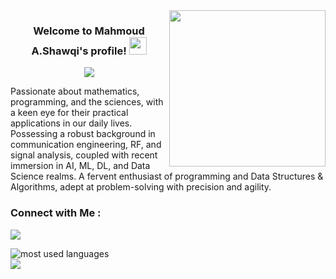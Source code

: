 
<img width="250" align="right" src="https://c.tenor.com/_DOBjnGspYAAAAAM/code-coding.gif">

<h3 align="center">
  Welcome to Mahmoud A.Shawqi's profile!
  <img src="https://media.giphy.com/media/hvRJCLFzcasrR4ia7z/giphy.gif" width="28">
</h3>

<!-- Typing SVG by DenverCoder1 - https://github.com/DenverCoder1/readme-typing-svg -->
<p align="center">
  <a href="https://github.com/DenverCoder1/readme-typing-svg"><img src="https://readme-typing-svg.herokuapp.com/?lines=AI-ML%20Engineer;Always%20learning%20new%20things&font=Fira%20Code&center=true&width=440&height=45&color=f75c7e&vCenter=true&size=22"></a>
</p> 

Passionate about mathematics, programming, and the sciences, with a keen eye for their practical applications in our daily lives. Possessing a robust background in communication engineering, RF, and signal analysis, coupled with recent immersion in AI, ML, DL, and Data Science realms. A fervent enthusiast of programming and Data Structures & Algorithms, adept at problem-solving with precision and agility.


### Connect with Me :

<a href="https://www.linkedin.com/in/mahmoud-a-shawqi-bb7417232/" target="_blank"><img src="https://img.shields.io/badge/-Mahmoud%20A.Shawqi-0077B5?style=for-the-badge&logo=Linkedin&logoColor=white"/></a>



<img align="left" src="https://github-readme-stats.vercel.app/api/top-langs?username=mhmod01110&show_icons=true&locale=en&layout=compact&theme=radical" alt="most used languages" />
<br>
<a href="https://komarev.com/ghpvc/?username=mhmod01110&style=for-the-badge">
    <img src="https://komarev.com/ghpvc/?username=mhmod01110&style=for-the-badge">
</a>
